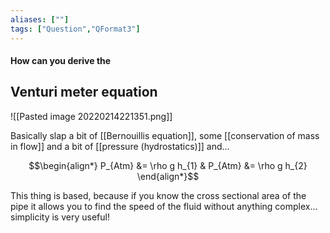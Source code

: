 ```yaml
---
aliases: [""]
tags: ["Question","QFormat3"]
---
```


#### How can you derive the
## Venturi meter equation

![[Pasted image 20220214221351.png]]

Basically slap a bit of [[Bernouillis equation]], some [[conservation of mass in flow]] and a bit of [[pressure (hydrostatics)]] and...

$$\begin{align*}
P_{Atm} &= \rho g h_{1} & P_{Atm} &= \rho g h_{2} 
\end{align*}$$

This thing is based, because if you know the cross sectional area of the pipe it allows you to find the speed of the fluid without anything complex... simplicity is very useful!